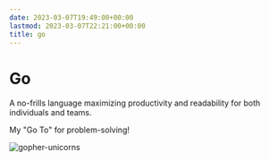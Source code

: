 ```yaml
---
date: 2023-03-07T19:49:00+00:00
lastmod: 2023-03-07T22:21:00+00:00
title: go
---
```


# Go

A no-frills language maximizing productivity and readability for both individuals and teams.

My "Go To" for problem-solving!

![gopher-unicorns](/images/notes/gopher_unicorn.png 'github.com/ashleymcnamara/gophers')
